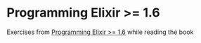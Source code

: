 # Programming Elixir >= 1.6
Exercises from [Programming Elixir >= 1.6](https://pragprog.com/book/elixir16/programming-elixir-1-6) while reading the book
